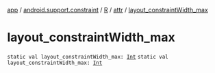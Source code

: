 [app](../../../index.md) / [android.support.constraint](../../index.md) / [R](../index.md) / [attr](index.md) / [layout_constraintWidth_max](./layout_constraint-width_max.md)

# layout_constraintWidth_max

`static val layout_constraintWidth_max: `[`Int`](https://kotlinlang.org/api/latest/jvm/stdlib/kotlin/-int/index.html)
`static val layout_constraintWidth_max: `[`Int`](https://kotlinlang.org/api/latest/jvm/stdlib/kotlin/-int/index.html)